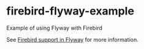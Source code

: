 # firebird-flyway-example

Example of using Flyway with Firebird

See [Firebird support in Flyway](https://www.lawinegevaar.nl/firebird/firebird_support_in_flyway.html) for more information.
